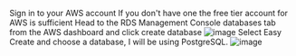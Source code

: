 Sign in to your AWS account
If you don't have one the free tier account for AWS is sufficient
Head to the RDS Management Console databases tab from the AWS dashboard and click create database
![image](https://user-images.githubusercontent.com/118394420/225163937-0e49eb00-ebd0-4da4-86cb-4591a84ab8bc.png)
Select Easy Create and choose a database, I will be using PostgreSQL.
![image](https://user-images.githubusercontent.com/118394420/225164056-f7c3506b-d0af-446a-a330-9741e74ce189.png)
